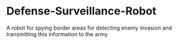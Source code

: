 # Defense-Surveillance-Robot
A robot for spying border areas for detecting enemy invasion and transmitting this information to the army
